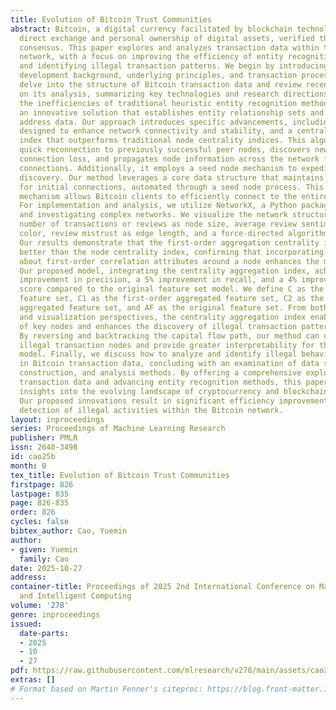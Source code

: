 ```yaml
---
title: Evolution of Bitcoin Trust Communities
abstract: Bitcoin, a digital currency facilitated by blockchain technology, enables
  direct exchange and personal ownership of digital assets, verified through mathematical
  consensus. This paper explores and analyzes transaction data within the Bitcoin
  network, with a focus on improving the efficiency of entity recognition methods
  and identifying illegal transaction patterns. We begin by introducing Bitcoin’s
  development background, underlying principles, and transaction processes. We then
  delve into the structure of Bitcoin transaction data and review recent literature
  on its analysis, summarizing key technologies and research directions. To address
  the inefficiencies of traditional heuristic entity recognition methods, we propose
  an innovative solution that establishes entity relationship sets and utilizes active
  address data. Our approach introduces specific advancements, including a novel algorithm
  designed to enhance network connectivity and stability, and a centrality aggregation
  index that outperforms traditional node centrality indices. This algorithm facilitates
  quick reconnection to previously successful peer nodes, discovers new nodes upon
  connection loss, and propagates node information across the network for more stable
  connections. Additionally, it employs a seed node mechanism to expedite network
  discovery. Our method leverages a core data structure that maintains a list of peers
  for initial connections, automated through a seed node process. This bootstrapping
  mechanism allows Bitcoin clients to efficiently connect to the entire Bitcoin network.
  For implementation and analysis, we utilize NetworkX, a Python package for manipulating
  and investigating complex networks. We visualize the network structure using the
  number of transactions or reviews as node size, average review sentiment as node
  color, review mistrust as edge length, and a force-directed algorithm for node positioning.
  Our results demonstrate that the first-order aggregation centrality index performs
  better than the node centrality index, confirming that incorporating more information
  about first-order correlation attributes around a node enhances the model’s effectiveness.
  Our proposed model, integrating the centrality aggregation index, achieves a 1%
  improvement in precision, a 5% improvement in recall, and a 4% improvement in F1
  score compared to the original feature set model. We define C as the node centrality
  feature set, C1 as the first-order aggregated feature set, C2 as the second-order
  aggregated feature set, and AF as the original feature set. From both model performance
  and visualization perspectives, the centrality aggregation index enables quick identification
  of key nodes and enhances the discovery of illegal transaction patterns in the network.
  By reversing and backtracking the capital flow path, our method can uncover more
  illegal transaction nodes and provide greater interpretability for the illegal transaction
  model. Finally, we discuss how to analyze and identify illegal behavior characteristics
  in Bitcoin transaction data, concluding with an examination of data sources, network
  construction, and analysis methods. By offering a comprehensive exploration of Bitcoin
  transaction data and advancing entity recognition methods, this paper provides valuable
  insights into the evolving landscape of cryptocurrency and blockchain technology.
  Our proposed innovations result in significant efficiency improvements and enhanced
  detection of illegal activities within the Bitcoin network.
layout: inproceedings
series: Proceedings of Machine Learning Research
publisher: PMLR
issn: 2640-3498
id: cao25b
month: 0
tex_title: Evolution of Bitcoin Trust Communities
firstpage: 826
lastpage: 835
page: 826-835
order: 826
cycles: false
bibtex_author: Cao, Yuemin
author:
- given: Yuemin
  family: Cao
date: 2025-10-27
address:
container-title: Proceedings of 2025 2nd International Conference on Machine Learning
  and Intelligent Computing
volume: '278'
genre: inproceedings
issued:
  date-parts:
  - 2025
  - 10
  - 27
pdf: https://raw.githubusercontent.com/mlresearch/v278/main/assets/cao25b/cao25b.pdf
extras: []
# Format based on Martin Fenner's citeproc: https://blog.front-matter.io/posts/citeproc-yaml-for-bibliographies/
---
```


